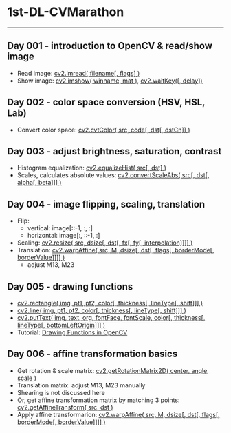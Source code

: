 # 1st-DL-CVMarathon
---

## Day 001 - introduction to OpenCV & read/show image
* Read image: [cv2.imread( filename[, flags] )](https://docs.opencv.org/4.4.0/d4/da8/group__imgcodecs.html#ga288b8b3da0892bd651fce07b3bbd3a56)
* Show image: [cv2.imshow( winname, mat )](https://docs.opencv.org/4.4.0/d7/dfc/group__highgui.html#ga453d42fe4cb60e5723281a89973ee563), [cv2.waitKey([, delay])](https://docs.opencv.org/4.4.0/d7/dfc/group__highgui.html#ga5628525ad33f52eab17feebcfba38bd7)

## Day 002 - color space conversion (HSV, HSL, Lab)
* Convert color space: [cv2.cvtColor( src, code[, dst[, dstCn]] )](https://docs.opencv.org/4.4.0/d8/d01/group__imgproc__color__conversions.html#ga397ae87e1288a81d2363b61574eb8cab)

## Day 003 - adjust brightness, saturation, contrast
* Histogram equalization: [cv2.equalizeHist( src[, dst] )](https://docs.opencv.org/4.4.0/d6/dc7/group__imgproc__hist.html#ga7e54091f0c937d49bf84152a16f76d6e)
* Scales, calculates absolute values: [cv2.convertScaleAbs( src[, dst[, alpha[, beta]]] )](https://docs.opencv.org/4.4.0/d2/de8/group__core__array.html#ga3460e9c9f37b563ab9dd550c4d8c4e7d)

## Day 004 - image flipping, scaling, translation
* Flip:
    * vertical: image[::-1, :, :]
    * horizontal: image[:, ::-1, :]
* Scaling: [cv2.resize( src, dsize[, dst[, fx[, fy[, interpolation]]]] )](https://docs.opencv.org/4.4.0/da/d54/group__imgproc__transform.html#ga47a974309e9102f5f08231edc7e7529d)
* Translation: [cv2.warpAffine( src, M, dsize[, dst[, flags[, borderMode[, borderValue]]]] )](https://docs.opencv.org/4.4.0/da/d54/group__imgproc__transform.html#ga0203d9ee5fcd28d40dbc4a1ea4451983)
    * adjust M13, M23

## Day 005 - drawing functions
* [cv2.rectangle( img, pt1, pt2, color[, thickness[, lineType[, shift]]] )](https://docs.opencv.org/4.4.0/d6/d6e/group__imgproc__draw.html#ga07d2f74cadcf8e305e810ce8eed13bc9)
* [cv2.line( img, pt1, pt2, color[, thickness[, lineType[, shift]]] )](https://docs.opencv.org/4.4.0/d6/d6e/group__imgproc__draw.html#ga7078a9fae8c7e7d13d24dac2520ae4a2)
* [cv2.putText( img, text, org, fontFace, fontScale, color[, thickness[, lineType[, bottomLeftOrigin]]] )](https://docs.opencv.org/4.4.0/d6/d6e/group__imgproc__draw.html#ga5126f47f883d730f633d74f07456c576)
* Tutorial: [Drawing Functions in OpenCV](https://docs.opencv.org/4.4.0/dc/da5/tutorial_py_drawing_functions.html)

## Day 006 - affine transformation basics
* Get rotation & scale matrix: [cv2.getRotationMatrix2D( center, angle, scale )](https://docs.opencv.org/4.4.0/da/d54/group__imgproc__transform.html#gafbbc470ce83812914a70abfb604f4326)
* Translation matrix: adjust M13, M23 manually
* Shearing is not discussed here
* Or, get affine transformation matrix by matching 3 points: [cv2.getAffineTransform( src, dst )](https://docs.opencv.org/4.4.0/da/d54/group__imgproc__transform.html#ga8f6d378f9f8eebb5cb55cd3ae295a999)
* Apply affine transformarion: [cv2.warpAffine( src, M, dsize[, dst[, flags[, borderMode[, borderValue]]]] )](https://docs.opencv.org/4.4.0/da/d54/group__imgproc__transform.html#ga0203d9ee5fcd28d40dbc4a1ea4451983)
